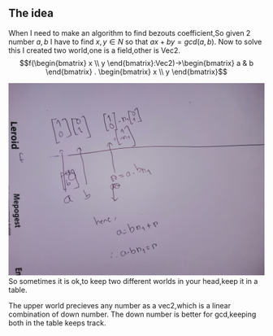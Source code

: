 ## The idea

When I need to make an algorithm to find bezouts coefficient,So given 2 number $a,b$
I have to find $x,y\in N$ so that $ax+by=gcd(a,b)$.
Now to solve this I created two world,one is a field,other is Vec2.
$$f(\begin{bmatrix} x \\ y \end{bmatrix}:Vec2)->\begin{bmatrix} a & b \end{bmatrix}
. \begin{bmatrix} x \\ y \end{bmatrix}$$

![bez](./images/bezouts.png)
So sometimes it is ok,to keep two different worlds in your head,keep it in a table.

The upper world precieves any number as a  vec2,which is a linear combination of down number.
The down number is better for gcd,keeping both in the table keeps track.
